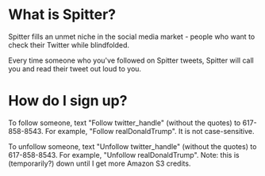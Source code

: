 # What is Spitter?
Spitter fills an unmet niche in the social media market - people who want to check their Twitter while blindfolded.

Every time someone who you've followed on Spitter tweets, Spitter will call you and read their tweet out loud to you.

# How do I sign up?
To follow someone, text "Follow twitter_handle" (without the quotes) to 617-858-8543. For example, "Follow realDonaldTrump". It is not case-sensitive.

To unfollow someone, text "Unfollow twitter_handle" (without the quotes) to 617-858-8543. For example, "Unfollow realDonaldTrump".
Note: this is (temporarily?) down until I get more Amazon S3 credits.
